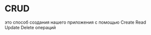 # CRUD
это способ создания нашего приложения с помощью Create Read Update Delete операций                                                  